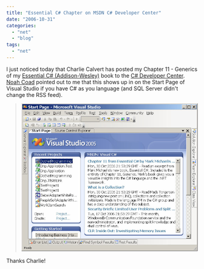 ```yaml
---
title: "Essential C# Chapter on MSDN C# Developer Center"
date: "2006-10-31"
categories: 
  - "net"
  - "blog"
tags: 
  - "net"
---
```


I just noticed today that Charlie Calvert has posted my Chapter 11 - Generics of my [Essential C# (Addison-Wesley)](/EssentialCSharp) book to the [C# Developer Center](https://msdn2.microsoft.com/en-us/vcsharp/default.aspx).  [Noah Coad](https://blogs.msdn.com/noahc) pointed out to me that this shows up in on the Start Page of Visual Studio if you have C# as you language (and SQL Server didn't change the RSS feed).

> ![Chapter 11 announcement within Visual Studio](images/Chapter11WithinVisualStudio.jpg)

Thanks Charlie!
